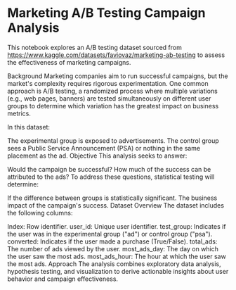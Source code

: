 # Marketing A/B Testing Campaign Analysis
This notebook explores an A/B testing dataset sourced from https://www.kaggle.com/datasets/faviovaz/marketing-ab-testing to assess the effectiveness of marketing campaigns.

Background
Marketing companies aim to run successful campaigns, but the market's complexity requires rigorous experimentation. One common approach is A/B testing, a randomized process where multiple variations (e.g., web pages, banners) are tested simultaneously on different user groups to determine which variation has the greatest impact on business metrics.

In this dataset:

The experimental group is exposed to advertisements.
The control group sees a Public Service Announcement (PSA) or nothing in the same placement as the ad.
Objective
This analysis seeks to answer:

Would the campaign be successful?
How much of the success can be attributed to the ads?
To address these questions, statistical testing will determine:

If the difference between groups is statistically significant.
The business impact of the campaign's success.
Dataset Overview
The dataset includes the following columns:

Index: Row identifier.
user_id: Unique user identifier.
test_group: Indicates if the user was in the experimental group ("ad") or control group ("psa").
converted: Indicates if the user made a purchase (True/False).
total_ads: The number of ads viewed by the user.
most_ads_day: The day on which the user saw the most ads.
most_ads_hour: The hour at which the user saw the most ads.
Approach
The analysis combines exploratory data analysis, hypothesis testing, and visualization to derive actionable insights about user behavior and campaign effectiveness.
